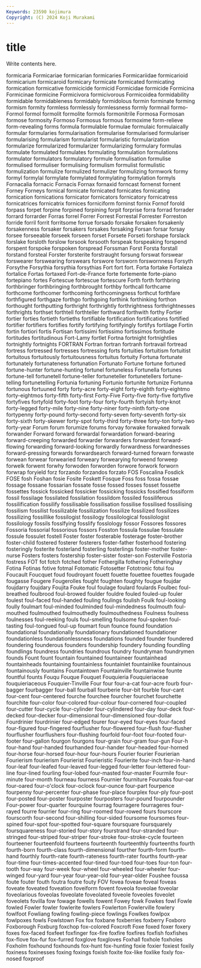 ```yaml
---
Keywords: 23590 kojimura
Copyright: (C) 2024 Koji Murakami
---
```


# title

Write contents here.



 formicaria Formicariae formicarian formicaries Formicariidae formicarioid
formicarium formicaroid formicary formicate formicated formicating formication formicative formicicide formicid
Formicidae formicide Formicina Formicinae formicine Formicivora formicivorous Formicoidea formidability formidable
formidableness formidably formidolous formin forminate forming formism formity formless formlessly
formlessness formly formnail formo- Formol formol formolit formolite formols formonitrile
Formosa Formosan formose formosity Formoso Formosus formous formoxime form-relieve form-revealing
forms formula formulable formulae formulaic formulaically formular formularies formularisation formularise
formularised formulariser formularising formularism formularist formularistic formularization formularize formularized formularizer
formularizing formulary formulas formulate formulated formulates formulating formulation formulations formulator
formulators formulatory formule formulisation formulise formulised formuliser formulising formulism formulist
formulistic formulization formulize formulized formulizer formulizing formwork formy formyl formylal
formylate formylated formylating formylation formyls Fornacalia fornacic Fornacis Fornax fornaxid
forncast fornenst fornent Forney Forneys fornical fornicate fornicated fornicates fornicating
fornication fornications fornicator fornicators fornicatory fornicatress fornicatrices fornicatrix fornices forniciform
forninst fornix Fornof forold forpass forpet forpine forpined forpining forpit
forprise forra forrad forrader forrard forrarder Forras forrel Forrer Forrest
Forrestal Forrester Forreston forride forril forrit forritsome forrue forsado forsake
forsaken forsakenly forsakenness forsaker forsakers forsakes forsaking Forsan forsar forsay
forsee forseeable forseek forseen forset Forsete Forseti forshape forslack forslake
forsloth forslow forsook forsooth forspeak forspeaking forspend forspent forspoke forspoken
forspread Forssman Forst Forsta forstall forstand forsteal Forster forsterite forstraught
forsung forswat forswear forswearer forswearing forswears forswore forsworn forswornness Forsyth
Forsythe Forsythia forsythia forsythias Fort fort fort. Forta fortake Fortaleza
fortalice Fortas fortaxed Fort-de-France forte fortemente forte-piano fortepiano fortes Fortescue
fortescue fortescure Forth forth forthbring forthbringer forthbringing forthbrought forthby forthcall
forthcame forthcome forthcomer forthcoming forthcomingness forthcut forthfare forthfigured forthgaze forthgo
forthgoing forthink forthinking forthon forthought forthputting forthright forthrightly forthrightness forthrightnesses
forthrights forthset forthtell forthteller forthward forthwith forthy Fortier fortier forties
fortieth fortieths fortifiable fortification fortifications fortified fortifier fortifiers fortifies fortify
fortifying fortifyingly fortifys fortilage Fortin fortin fortiori fortis Fortisan fortissimi
fortissimo fortissimos fortitude fortitudes fortitudinous Fort-Lamy fortlet Fortna fortnight fortnightlies
fortnightly fortnights FORTRAN Fortran fortran fortranh fortravail fortread fortress fortressed
fortresses fortressing forts fortuities fortuitism fortuitist fortuitous fortuitously fortuitousness fortuitus
fortuity Fortuna fortunate fortunately fortunateness fortunation Fortunato Fortune fortune fortuned
fortune-hunter fortune-hunting fortunel fortuneless Fortunella fortunes fortune-tell fortunetell fortune-teller fortuneteller
fortunetellers fortune-telling fortunetelling Fortunia fortuning Fortunio fortunite fortunize Fortunna fortunous
fortuuned forty forty-acre forty-eight forty-eighth forty-eightmo forty-eightmos forty-fifth forty-first Forty-Five
Forty-five forty-five fortyfive fortyfives fortyfold forty-foot forty-four forty-fourth fortyish forty-knot
forty-legged forty-mile forty-nine forty-niner forty-ninth forty-one fortypenny forty-pound forty-second forty-seven
forty-seventh forty-six forty-sixth forty-skewer forty-spot forty-third forty-three forty-ton forty-two forty-year
Forum forum forumize forums forvay forwake forwaked forwalk forwander Forward
forward forwardal forwardation forward-bearing forward-creeping forwarded forwarder forwarders forwardest forward-flowing
forwarding forward-looking forwardly forwardness forwardnesses forward-pressing forwards forwardsearch forward-turned forwarn
forwaste forwean forwear forwearied forweary forwearying forweend forweep forwelk forwent
forwhy forwoden forworden forwore forwork forworn forwrap foryield forz forzando
forzandos forzato FOS Foscalina Fosdick FOSE fosh Foshan fosie Fosite
Foskett Fosque Foss foss fossa fossae fossage fossane fossarian fossate
fosse fossed fosses fosset fossette fossettes fossick fossicked fossicker fossicking
fossicks fossified fossiform fossil fossilage fossilated fossilation fossildom fossiled fossiliferous
fossilification fossilify fossilisable fossilisation fossilise fossilised fossilising fossilism fossilist fossilizable
fossilization fossilize fossilized fossilizes fossilizing fossillike fossilogist fossilogy fossilological fossilologist
fossilology fossils fosslfying fosslify fosslology fossor Fossores fossores Fossoria fossorial
fossorious fossors Fosston fossula fossulae fossulate fossule fossulet fostell Foster
foster fosterable fosterage foster-brother foster-child fostered fosterer fosterers foster-father fosterhood
fostering fosteringly fosterite fosterland fosterling fosterlings foster-mother foster-nurse Fosters fosters
fostership foster-sister foster-son Fosterville Fostoria fostress FOT fot fotch fotched
fother Fothergilla fothering Fotheringhay Fotina Fotinas fotive fotmal Fotomatic Fotosetter
Fototronic fotui fou Foucault Foucquet foud foudroyant fouett fouette fouettee
fouettes fougade fougasse Fougere Fougerolles fought foughten foughty fougue foujdar
foujdarry foujdary Foujita Fouke foul foulage foulard foulards Foulbec foul-breathed
foulbrood foul-browed foulder fouldre fouled fouled-up fouler foulest foul-faced foul-handed
fouling foulings foulish Foulk foul-looking foully foulmart foul-minded foulminded foul-mindedness
foulmouth foul-mouthed foulmouthed foulmouthedly foulmouthedness Foulness foulness foulnesses foul-reeking fouls
foul-smelling foulsome foul-spoken foul-tasting foul-tongued foul-up foumart foun founce found
foundation foundational foundationally foundationary foundationed foundationer foundationless foundationlessness foundations founded
founder foundered foundering founderous founders foundership foundery founding foundling foundlings
foundress foundries foundrous foundry foundryman foundrymen founds Fount fount fountain
fountained fountaineer fountainhead fountainheads fountaining fountainless fountainlet fountainlike fountainous fountainously
fountains Fountaintown Fountainville fountainwise founte fountful founts Fouqu Fouque Fouquet
Fouquieria Fouquieriaceae fouquieriaceous Fouquier-Tinville Four four four-a-cat four-acre fourb four-bagger
fourbagger four-ball fourball fourberie four-bit fourble four-cant four-cent four-centered fourche
fourchee fourcher fourchet fourchette fourchite four-color four-colored four-colour four-cornered four-coupled
four-cutter four-cycle four-cylinder four-cylindered four-day four-deck four-decked four-decker four-dimensional four-dimensioned
four-dollar Fourdrinier fourdrinier four-edged fourer four-eyed four-eyes four-faced four-figured four-fingered
fourfiusher four-flowered four-flush four-flusher fourflusher fourflushers four-flushing fourfold four-foot four-footed
four-footer four-gallon fourgon fourgons four-grain four-gram four-gun Four-h four-hand four-handed
fourhanded four-hander four-headed four-horned four-horse four-horsed four-hour four-hours Fourier fourier
Fourierian Fourierism fourierism Fourierist Fourieristic Fourierite four-inch four-in-hand four-leaf four-leafed
four-leaved four-legged four-letter four-lettered four-line four-lined fourling four-lobed four-masted four-master
Fourmile four-minute four-month fourneau fourness Fournier fourniture Fouroaks four-oar four-oared
four-o'clock four-oclock four-ounce four-part fourpence fourpenny four-percenter four-phase four-place fourplex
four-ply four-post four-posted four-poster fourposter fourposters four-pound fourpounder Four-power four-quarter
fourquine fourrag fourragere fourrageres four-rayed fourre fourrier four-ring four-roomed four-rowed
fours fourscore fourscorth four-second four-shilling four-sided foursome foursomes four-spined four-spot
four-spotted four-square foursquare foursquarely foursquareness four-storied four-story fourstrand four-stranded four-stringed
four-striped four-striper four-stroke four-stroke-cycle fourteen fourteener fourteenfold fourteens fourteenth fourteenthly
fourteenths fourth fourth-born fourth-class fourth-dimensional fourther fourth-form fourth-hand fourthly fourth-rate
fourth-rateness fourth-rater fourths fourth-year four-time four-times-accented four-tined four-toed four-toes four-ton
four-tooth four-way four-week four-wheel four-wheeled four-wheeler four-winged four-yard four-year four-year-old
four-year-older Foushee foussa foute fouter fouth foutra foutre fouty FOV
fovea foveae foveal foveas foveate foveated foveation foveiform fovent foveola
foveolae foveolar foveolarious foveolas foveolate foveolated foveole foveoles foveolet foveolets
fovilla fow fowage fowells fowent Fowey fowk Fowkes fowl Fowle
fowled Fowler fowler fowlerite fowlers Fowlerton Fowlerville fowlery fowlfoot Fowliang
fowling fowling-piece fowlings Fowlkes fowlpox fowlpoxes fowls Fowlstown Fox fox
foxbane foxberries foxberry Foxboro Foxborough Foxburg foxchop fox-colored Foxcroft Foxe
foxed foxer foxery foxes fox-faced foxfeet foxfinger fox-fire foxfire foxfires
foxfish foxfishes fox-flove fox-fur fox-furred foxglove foxgloves Foxhall foxhole foxholes
Foxholm foxhound foxhounds fox-hunt fox-hunting foxie foxier foxiest foxily foxiness
foxinesses foxing foxings foxish foxite fox-like foxlike foxly fox-nosed foxproof
